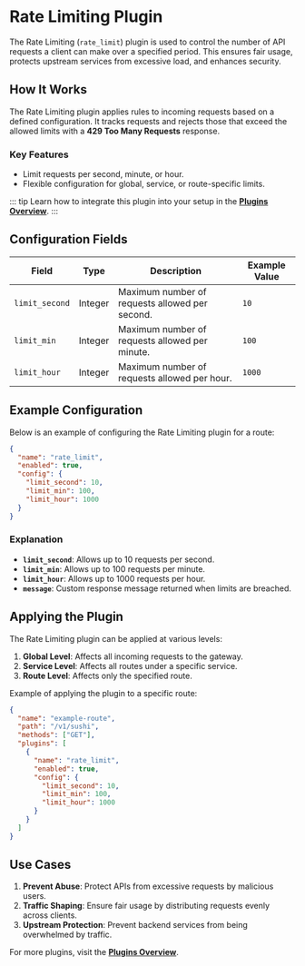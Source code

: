 # Rate Limiting Plugin

The Rate Limiting (`rate_limit`) plugin is used to control the number of API requests a client can make over a specified period. This ensures fair usage, protects upstream services from excessive load, and enhances security.

## How It Works

The Rate Limiting plugin applies rules to incoming requests based on a defined configuration. It tracks requests and rejects those that exceed the allowed limits with a **429 Too Many Requests** response.

### Key Features

- Limit requests per second, minute, or hour.
- Flexible configuration for global, service, or route-specific limits.

::: tip
Learn how to integrate this plugin into your setup in the **[Plugins Overview](../plugins/overview.md)**.
:::

## Configuration Fields

| Field          | Type    | Description                                    | Example Value |
| -------------- | ------- | ---------------------------------------------- | ------------- |
| `limit_second` | Integer | Maximum number of requests allowed per second. | `10`          |
| `limit_min`    | Integer | Maximum number of requests allowed per minute. | `100`         |
| `limit_hour`   | Integer | Maximum number of requests allowed per hour.   | `1000`        |

## Example Configuration

Below is an example of configuring the Rate Limiting plugin for a route:

```json
{
  "name": "rate_limit",
  "enabled": true,
  "config": {
    "limit_second": 10,
    "limit_min": 100,
    "limit_hour": 1000
  }
}
```

### Explanation

- **`limit_second`**: Allows up to 10 requests per second.
- **`limit_min`**: Allows up to 100 requests per minute.
- **`limit_hour`**: Allows up to 1000 requests per hour.
- **`message`**: Custom response message returned when limits are breached.

## Applying the Plugin

The Rate Limiting plugin can be applied at various levels:

1. **Global Level**: Affects all incoming requests to the gateway.
2. **Service Level**: Affects all routes under a specific service.
3. **Route Level**: Affects only the specified route.

Example of applying the plugin to a specific route:

```json
{
  "name": "example-route",
  "path": "/v1/sushi",
  "methods": ["GET"],
  "plugins": [
    {
      "name": "rate_limit",
      "enabled": true,
      "config": {
        "limit_second": 10,
        "limit_min": 100,
        "limit_hour": 1000
      }
    }
  ]
}
```

## Use Cases

1. **Prevent Abuse**: Protect APIs from excessive requests by malicious users.
2. **Traffic Shaping**: Ensure fair usage by distributing requests evenly across clients.
3. **Upstream Protection**: Prevent backend services from being overwhelmed by traffic.

For more plugins, visit the **[Plugins Overview](../plugins/overview.md)**.
